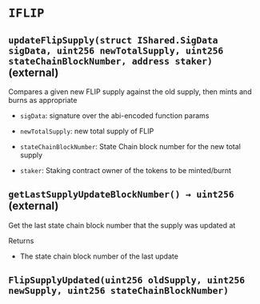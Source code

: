 # `IFLIP`

## `updateFlipSupply(struct IShared.SigData sigData, uint256 newTotalSupply, uint256 stateChainBlockNumber, address staker)` (external)

 Compares a given new FLIP supply against the old supply,
         then mints and burns as appropriate

- `sigData`:               signature over the abi-encoded function params

- `newTotalSupply`:        new total supply of FLIP

- `stateChainBlockNumber`: State Chain block number for the new total supply

- `staker`: Staking contract owner of the tokens to be minted/burnt

## `getLastSupplyUpdateBlockNumber() → uint256` (external)

 Get the last state chain block number that the supply was updated at

Returns

- The state chain block number of the last update

## `FlipSupplyUpdated(uint256 oldSupply, uint256 newSupply, uint256 stateChainBlockNumber)`
